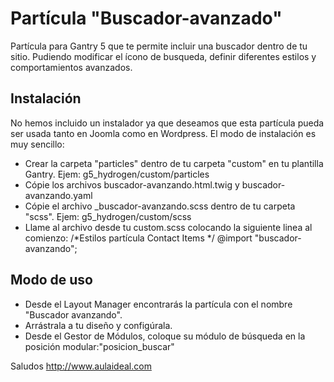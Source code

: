 # Partícula "Buscador-avanzado"
Partícula para Gantry 5 que te permite incluir una buscador dentro de tu sitio. Pudiendo modificar el ícono de busqueda, definir diferentes estilos y comportamientos avanzados.

Instalación
-----------
No hemos incluido un instalador ya que deseamos que esta partícula pueda ser usada tanto en Joomla como en Wordpress. 
El modo de instalación es muy sencillo:

+ Crear la carpeta "particles" dentro de tu carpeta "custom" en tu plantilla Gantry. Ejem: g5_hydrogen/custom/particles
+ Cópie los archivos buscador-avanzando.html.twig y buscador-avanzando.yaml
+ Cópie el archivo _buscador-avanzando.scss dentro de tu carpeta "scss". Ejem: g5_hydrogen/custom/scss
+ Llame al archivo desde tu custom.scss colocando la siguiente linea al comienzo: 
  /*Estilos partícula Contact Items */
  @import "buscador-avanzando";


Modo de uso
-----------
+ Desde el Layout Manager encontrarás la partícula con el nombre "Buscador avanzando". 
+ Arrástrala a tu  diseño y configúrala.
+ Desde el Gestor de Módulos, coloque su módulo de búsqueda en la posición modular:"posicion_buscar"

Saludos
http://www.aulaideal.com



